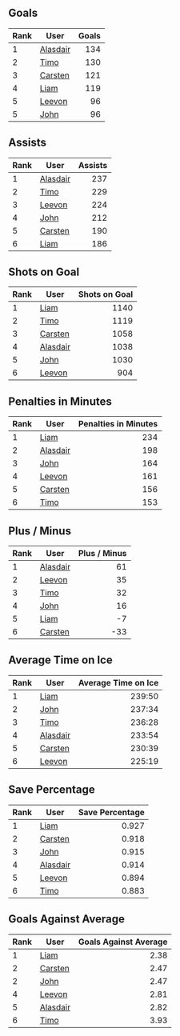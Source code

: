 ## Goals
| Rank | User | Goals |
| :--- | ---- | ---------: |
| 1 | [Alasdair](https://github.com/llevasseur/fantasy-hockey-league/blob/main/public/nhl22-23/ROSTERS.md#Alasdair) |  134 |
| 2 | [Timo](https://github.com/llevasseur/fantasy-hockey-league/blob/main/public/nhl22-23/ROSTERS.md#Timo) |  130 |
| 3 | [Carsten](https://github.com/llevasseur/fantasy-hockey-league/blob/main/public/nhl22-23/ROSTERS.md#Carsten) |  121 |
| 4 | [Liam](https://github.com/llevasseur/fantasy-hockey-league/blob/main/public/nhl22-23/ROSTERS.md#Liam) |  119 |
| 5 | [Leevon](https://github.com/llevasseur/fantasy-hockey-league/blob/main/public/nhl22-23/ROSTERS.md#Leevon) |  96 |
| 5 | [John](https://github.com/llevasseur/fantasy-hockey-league/blob/main/public/nhl22-23/ROSTERS.md#John) |  96 |
## Assists
| Rank | User | Assists |
| :--- | ---- | ---------: |
| 1 | [Alasdair](https://github.com/llevasseur/fantasy-hockey-league/blob/main/public/nhl22-23/ROSTERS.md#Alasdair) |  237 |
| 2 | [Timo](https://github.com/llevasseur/fantasy-hockey-league/blob/main/public/nhl22-23/ROSTERS.md#Timo) |  229 |
| 3 | [Leevon](https://github.com/llevasseur/fantasy-hockey-league/blob/main/public/nhl22-23/ROSTERS.md#Leevon) |  224 |
| 4 | [John](https://github.com/llevasseur/fantasy-hockey-league/blob/main/public/nhl22-23/ROSTERS.md#John) |  212 |
| 5 | [Carsten](https://github.com/llevasseur/fantasy-hockey-league/blob/main/public/nhl22-23/ROSTERS.md#Carsten) |  190 |
| 6 | [Liam](https://github.com/llevasseur/fantasy-hockey-league/blob/main/public/nhl22-23/ROSTERS.md#Liam) |  186 |
## Shots on Goal
| Rank | User | Shots on Goal |
| :--- | ---- | ---------: |
| 1 | [Liam](https://github.com/llevasseur/fantasy-hockey-league/blob/main/public/nhl22-23/ROSTERS.md#Liam) |  1140 |
| 2 | [Timo](https://github.com/llevasseur/fantasy-hockey-league/blob/main/public/nhl22-23/ROSTERS.md#Timo) |  1119 |
| 3 | [Carsten](https://github.com/llevasseur/fantasy-hockey-league/blob/main/public/nhl22-23/ROSTERS.md#Carsten) |  1058 |
| 4 | [Alasdair](https://github.com/llevasseur/fantasy-hockey-league/blob/main/public/nhl22-23/ROSTERS.md#Alasdair) |  1038 |
| 5 | [John](https://github.com/llevasseur/fantasy-hockey-league/blob/main/public/nhl22-23/ROSTERS.md#John) |  1030 |
| 6 | [Leevon](https://github.com/llevasseur/fantasy-hockey-league/blob/main/public/nhl22-23/ROSTERS.md#Leevon) |  904 |
## Penalties in Minutes
| Rank | User | Penalties in Minutes |
| :--- | ---- | ---------: |
| 1 | [Liam](https://github.com/llevasseur/fantasy-hockey-league/blob/main/public/nhl22-23/ROSTERS.md#Liam) |  234 |
| 2 | [Alasdair](https://github.com/llevasseur/fantasy-hockey-league/blob/main/public/nhl22-23/ROSTERS.md#Alasdair) |  198 |
| 3 | [John](https://github.com/llevasseur/fantasy-hockey-league/blob/main/public/nhl22-23/ROSTERS.md#John) |  164 |
| 4 | [Leevon](https://github.com/llevasseur/fantasy-hockey-league/blob/main/public/nhl22-23/ROSTERS.md#Leevon) |  161 |
| 5 | [Carsten](https://github.com/llevasseur/fantasy-hockey-league/blob/main/public/nhl22-23/ROSTERS.md#Carsten) |  156 |
| 6 | [Timo](https://github.com/llevasseur/fantasy-hockey-league/blob/main/public/nhl22-23/ROSTERS.md#Timo) |  153 |
## Plus / Minus
| Rank | User | Plus / Minus |
| :--- | ---- | ---------: |
| 1 | [Alasdair](https://github.com/llevasseur/fantasy-hockey-league/blob/main/public/nhl22-23/ROSTERS.md#Alasdair) |  61 |
| 2 | [Leevon](https://github.com/llevasseur/fantasy-hockey-league/blob/main/public/nhl22-23/ROSTERS.md#Leevon) |  35 |
| 3 | [Timo](https://github.com/llevasseur/fantasy-hockey-league/blob/main/public/nhl22-23/ROSTERS.md#Timo) |  32 |
| 4 | [John](https://github.com/llevasseur/fantasy-hockey-league/blob/main/public/nhl22-23/ROSTERS.md#John) |  16 |
| 5 | [Liam](https://github.com/llevasseur/fantasy-hockey-league/blob/main/public/nhl22-23/ROSTERS.md#Liam) |  -7 |
| 6 | [Carsten](https://github.com/llevasseur/fantasy-hockey-league/blob/main/public/nhl22-23/ROSTERS.md#Carsten) |  -33 |
## Average Time on Ice
| Rank | User | Average Time on Ice |
| :--- | ---- | ---------: |
| 1 | [Liam](https://github.com/llevasseur/fantasy-hockey-league/blob/main/public/nhl22-23/ROSTERS.md#Liam) |  239:50 |
| 2 | [John](https://github.com/llevasseur/fantasy-hockey-league/blob/main/public/nhl22-23/ROSTERS.md#John) |  237:34 |
| 3 | [Timo](https://github.com/llevasseur/fantasy-hockey-league/blob/main/public/nhl22-23/ROSTERS.md#Timo) |  236:28 |
| 4 | [Alasdair](https://github.com/llevasseur/fantasy-hockey-league/blob/main/public/nhl22-23/ROSTERS.md#Alasdair) |  233:54 |
| 5 | [Carsten](https://github.com/llevasseur/fantasy-hockey-league/blob/main/public/nhl22-23/ROSTERS.md#Carsten) |  230:39 |
| 6 | [Leevon](https://github.com/llevasseur/fantasy-hockey-league/blob/main/public/nhl22-23/ROSTERS.md#Leevon) |  225:19 |
## Save Percentage
| Rank | User | Save Percentage |
| :--- | ---- | ---------: |
| 1 | [Liam](https://github.com/llevasseur/fantasy-hockey-league/blob/main/public/nhl22-23/ROSTERS.md#Liam) |  0.927 |
| 2 | [Carsten](https://github.com/llevasseur/fantasy-hockey-league/blob/main/public/nhl22-23/ROSTERS.md#Carsten) |  0.918 |
| 3 | [John](https://github.com/llevasseur/fantasy-hockey-league/blob/main/public/nhl22-23/ROSTERS.md#John) |  0.915 |
| 4 | [Alasdair](https://github.com/llevasseur/fantasy-hockey-league/blob/main/public/nhl22-23/ROSTERS.md#Alasdair) |  0.914 |
| 5 | [Leevon](https://github.com/llevasseur/fantasy-hockey-league/blob/main/public/nhl22-23/ROSTERS.md#Leevon) |  0.894 |
| 6 | [Timo](https://github.com/llevasseur/fantasy-hockey-league/blob/main/public/nhl22-23/ROSTERS.md#Timo) |  0.883 |
## Goals Against Average
| Rank | User | Goals Against Average |
| :--- | ---- | ---------: |
| 1 | [Liam](https://github.com/llevasseur/fantasy-hockey-league/blob/main/public/nhl22-23/ROSTERS.md#Liam) |  2.38 |
| 2 | [Carsten](https://github.com/llevasseur/fantasy-hockey-league/blob/main/public/nhl22-23/ROSTERS.md#Carsten) |  2.47 |
| 2 | [John](https://github.com/llevasseur/fantasy-hockey-league/blob/main/public/nhl22-23/ROSTERS.md#John) |  2.47 |
| 4 | [Leevon](https://github.com/llevasseur/fantasy-hockey-league/blob/main/public/nhl22-23/ROSTERS.md#Leevon) |  2.81 |
| 5 | [Alasdair](https://github.com/llevasseur/fantasy-hockey-league/blob/main/public/nhl22-23/ROSTERS.md#Alasdair) |  2.82 |
| 6 | [Timo](https://github.com/llevasseur/fantasy-hockey-league/blob/main/public/nhl22-23/ROSTERS.md#Timo) |  3.93 |
